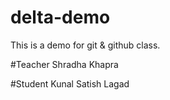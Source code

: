 # delta-demo
This is a demo for git &amp; github class.

#Teacher
Shradha Khapra

#Student
Kunal Satish Lagad
